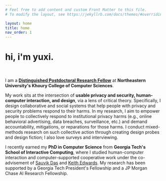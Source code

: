 ```yaml
---
# Feel free to add content and custom Front Matter to this file.
# To modify the layout, see https://jekyllrb.com/docs/themes/#overriding-theme-defaults

layout: home
title: home
nav_order: 1
---
```


# hi, i'm yuxi.
<br/>

I am a [**Distinguished Postdoctoral Research Fellow**](https://www.khoury.northeastern.edu/research/postdoctoral-fellowship/) at **Northeastern University's Khoury College of Computer Sciences**.

My work sits at the intersection of **usable privacy and security, human-computer interaction, and design**, via a lens of critical theory.  Specifically, I design collaborative and social systems that help people with privacy and security problems respond to their harms.  In my research, I aim to empower people to collectively respond to institutional privacy harms (e.g., online behavioral advertising, data breaches, surveillance, etc.) and demand accountability, mitigations, or reparations for those harms.  I conduct mixed-methods research on such collective action through creating design probes and design fiction; I also love surveys and interviewing.

I recently earned my **PhD in Computer Science** from **Georgia Tech's School of Interactive Computing**, where I studied human-computer interaction and computer-supported cooperative work under the co-advisement of [Sauvik Das](https://sauvikdas.com/) and [Keith Edwards](https://faculty.cc.gatech.edu/~keith/).  My research has been supported by a Georgia Tech President's Fellowship and a JP Morgan Chase AI Research Fellowship.
